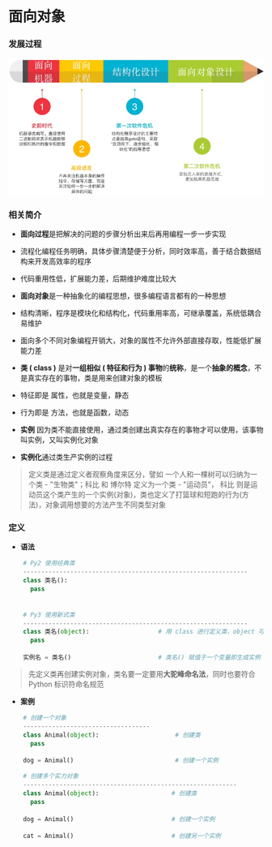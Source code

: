 # 面向对象
### 发展过程
![](/assets/Lark20200903-155909.png)



### 相关简介
*  **面向过程**是把解决的问题的步骤分析出来后再用编程一步一步实现
  *  流程化编程任务明确，具体步骤清楚便于分析，同时效率高，善于结合数据结构来开发高效率的程序
  *  代码重用性低，扩展能力差，后期维护难度比较大
  
  

*  **面向对象**是一种抽象化的编程思想，很多编程语言都有的一种思想
  *  结构清晰，程序是模块化和结构化，代码重用率高，可继承覆盖，系统低耦合易维护
  *  面向多个不同对象编程开销大，对象的属性不允许外部直接存取，性能低扩展能力差
  

*  **类 ( class )** 是对**一组相似 ( 特征和行为 ) 事物**的**统称**，是一个**抽象的概念**，不是真实存在的事物，类是用来创建对象的模板
  *  特征即是 属性，也就是变量，静态
  *  行为即是 方法，也就是函数，动态
  
  
* **实例** 因为类不能直接使用，通过类创建出真实存在的事物才可以使用，该事物叫实例，又叫实例化对象

* **实例化**通过类生产实例的过程


> 定义类是通过定义者观察角度来区分，譬如 一个人和一棵树可以归纳为一个类 - "生物类"；科比 和 博尔特 定义为一个类 - "运动员"， 科比 则是运动员这个类产生的一个实例(对象)，类也定义了打篮球和短跑的行为(方法)，对象调用想要的方法产生不同类型对象

  
### 定义
* **语法**

```python
    # Py2 使用经典类
    --------------------------------------------------------------
    class 类名():
      pass
      
      
    # Py3 使用新式类
    --------------------------------------------------------------
    class 类名(object):                   # 用 class 进行定义类，object 可写(符合 PEP8 命名规范)可不写，会自动继承
      pass
      
    实例名 = 类名()                        # 类名() 赋值于一个变量即生成实例

```
> 先定义类再创建实例对象，类名要一定要用**大驼峰命名法**，同时也要符合 Python 标识符命名规范

* **案例**

```python
    # 创建一个对象
    -----------------------------------
    class Animal(object):                     # 创建类
      pass
    
    dog = Animal()                            # 创建一个实例

```

```python
    # 创建多个实力对象
    -----------------------------------------------------------
    class Animal(object):                    # 创建类     
      pass
    
    dog = Animal()                           # 创建一个实例
     
    cat = Animal()                           # 创建另一个实例

```












